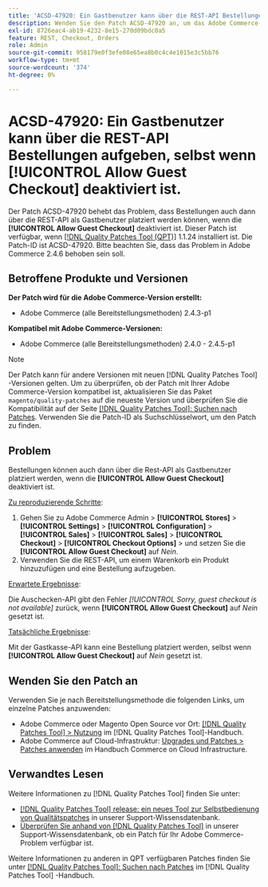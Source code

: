 ```yaml
---
title: 'ACSD-47920: Ein Gastbenutzer kann über die REST-API Bestellungen aufgeben, selbst wenn [!UICONTROL Allow Guest Checkout] deaktiviert ist.'
description: Wenden Sie den Patch ACSD-47920 an, um das Adobe Commerce-Problem zu beheben, bei dem Bestellungen auch dann über die REST-API als Gastbenutzer platziert werden können, wenn die [!UICONTROL Allow Guest Checkout] deaktiviert ist.
exl-id: 8726eac4-ab19-4232-8e15-270d09bdc0a5
feature: REST, Checkout, Orders
role: Admin
source-git-commit: 958179e0f3efe08e65ea8b0c4c4e1015e3c5bb76
workflow-type: tm+mt
source-wordcount: '374'
ht-degree: 0%

---
```


# ACSD-47920: Ein Gastbenutzer kann über die REST-API Bestellungen aufgeben, selbst wenn **[!UICONTROL Allow Guest Checkout]** deaktiviert ist.

Der Patch ACSD-47920 behebt das Problem, dass Bestellungen auch dann über die REST-API als Gastbenutzer platziert werden können, wenn die **[!UICONTROL Allow Guest Checkout]** deaktiviert ist. Dieser Patch ist verfügbar, wenn [[!DNL Quality Patches Tool (QPT)]](/help/announcements/adobe-commerce-announcements/magento-quality-patches-released-new-tool-to-self-serve-quality-patches.md) 1.1.24 installiert ist. Die Patch-ID ist ACSD-47920. Bitte beachten Sie, dass das Problem in Adobe Commerce 2.4.6 behoben sein soll.

## Betroffene Produkte und Versionen

**Der Patch wird für die Adobe Commerce-Version erstellt:**

* Adobe Commerce (alle Bereitstellungsmethoden) 2.4.3-p1

**Kompatibel mit Adobe Commerce-Versionen:**

* Adobe Commerce (alle Bereitstellungsmethoden) 2.4.0 - 2.4.5-p1

>[!NOTE]
>
>Der Patch kann für andere Versionen mit neuen [!DNL Quality Patches Tool] -Versionen gelten. Um zu überprüfen, ob der Patch mit Ihrer Adobe Commerce-Version kompatibel ist, aktualisieren Sie das Paket `magento/quality-patches` auf die neueste Version und überprüfen Sie die Kompatibilität auf der Seite [[!DNL Quality Patches Tool]: Suchen nach Patches](https://experienceleague.adobe.com/tools/commerce-quality-patches/index.html). Verwenden Sie die Patch-ID als Suchschlüsselwort, um den Patch zu finden.

## Problem

Bestellungen können auch dann über die Rest-API als Gastbenutzer platziert werden, wenn die **[!UICONTROL Allow Guest Checkout]** deaktiviert ist.

<u>Zu reproduzierende Schritte</u>:

1. Gehen Sie zu Adobe Commerce Admin > **[!UICONTROL Stores]** > **[!UICONTROL Settings]** > **[!UICONTROL Configuration]** > **[!UICONTROL Sales]** > **[!UICONTROL Sales]** > **[!UICONTROL Checkout]** > **[!UICONTROL Checkout Options]** > und setzen Sie die **[!UICONTROL Allow Guest Checkout]** auf _Nein_.
1. Verwenden Sie die REST-API, um einem Warenkorb ein Produkt hinzuzufügen und eine Bestellung aufzugeben.

<u>Erwartete Ergebnisse</u>:

Die Auschecken-API gibt den Fehler *[!UICONTROL Sorry, guest checkout is not available]* zurück, wenn **[!UICONTROL Allow Guest Checkout]** auf _Nein_ gesetzt ist.

<u>Tatsächliche Ergebnisse</u>:

Mit der Gastkasse-API kann eine Bestellung platziert werden, selbst wenn **[!UICONTROL Allow Guest Checkout]** auf _Nein_ gesetzt ist.

## Wenden Sie den Patch an

Verwenden Sie je nach Bereitstellungsmethode die folgenden Links, um einzelne Patches anzuwenden:

* Adobe Commerce oder Magento Open Source vor Ort: [[!DNL Quality Patches Tool] > Nutzung](https://experienceleague.adobe.com/docs/commerce-operations/tools/quality-patches-tool/usage.html) im [!DNL Quality Patches Tool]-Handbuch.
* Adobe Commerce auf Cloud-Infrastruktur: [Upgrades und Patches > Patches anwenden](https://experienceleague.adobe.com/docs/commerce-cloud-service/user-guide/develop/upgrade/apply-patches.html) im Handbuch Commerce on Cloud Infrastructure.

## Verwandtes Lesen

Weitere Informationen zu [!DNL Quality Patches Tool] finden Sie unter:

* [[!DNL Quality Patches Tool] release: ein neues Tool zur Selbstbedienung von Qualitätspatches](/help/announcements/adobe-commerce-announcements/magento-quality-patches-released-new-tool-to-self-serve-quality-patches.md) in unserer Support-Wissensdatenbank.
* [Überprüfen Sie anhand von  [!DNL Quality Patches Tool]](/help/support-tools/patches-available-in-qpt-tool/check-patch-for-magento-issue-with-magento-quality-patches.md) in unserer Support-Wissensdatenbank, ob ein Patch für Ihr Adobe Commerce-Problem verfügbar ist.

Weitere Informationen zu anderen in QPT verfügbaren Patches finden Sie unter [[!DNL Quality Patches Tool]: Suchen nach Patches](https://experienceleague.adobe.com/tools/commerce-quality-patches/index.html) im [!DNL Quality Patches Tool] -Handbuch.
